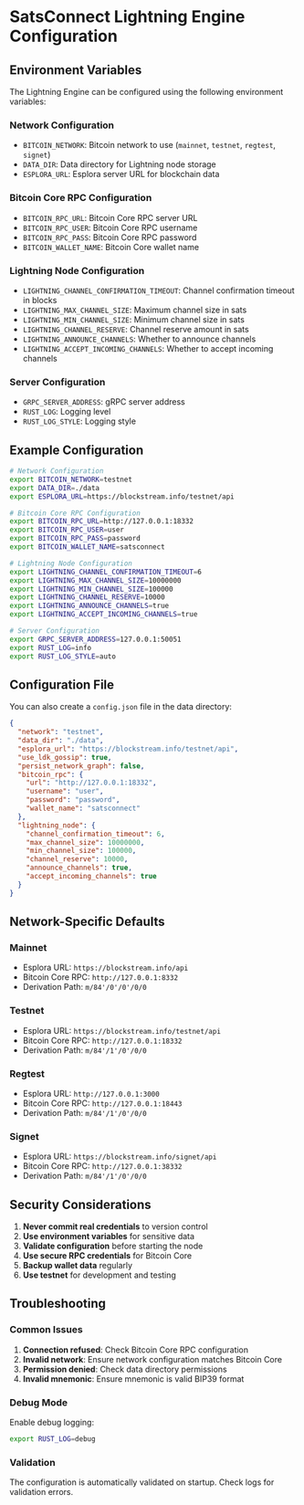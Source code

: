 # SatsConnect Lightning Engine Configuration

## Environment Variables

The Lightning Engine can be configured using the following environment variables:

### Network Configuration
- `BITCOIN_NETWORK`: Bitcoin network to use (`mainnet`, `testnet`, `regtest`, `signet`)
- `DATA_DIR`: Data directory for Lightning node storage
- `ESPLORA_URL`: Esplora server URL for blockchain data

### Bitcoin Core RPC Configuration
- `BITCOIN_RPC_URL`: Bitcoin Core RPC server URL
- `BITCOIN_RPC_USER`: Bitcoin Core RPC username
- `BITCOIN_RPC_PASS`: Bitcoin Core RPC password
- `BITCOIN_WALLET_NAME`: Bitcoin Core wallet name

### Lightning Node Configuration
- `LIGHTNING_CHANNEL_CONFIRMATION_TIMEOUT`: Channel confirmation timeout in blocks
- `LIGHTNING_MAX_CHANNEL_SIZE`: Maximum channel size in sats
- `LIGHTNING_MIN_CHANNEL_SIZE`: Minimum channel size in sats
- `LIGHTNING_CHANNEL_RESERVE`: Channel reserve amount in sats
- `LIGHTNING_ANNOUNCE_CHANNELS`: Whether to announce channels
- `LIGHTNING_ACCEPT_INCOMING_CHANNELS`: Whether to accept incoming channels

### Server Configuration
- `GRPC_SERVER_ADDRESS`: gRPC server address
- `RUST_LOG`: Logging level
- `RUST_LOG_STYLE`: Logging style

## Example Configuration

```bash
# Network Configuration
export BITCOIN_NETWORK=testnet
export DATA_DIR=./data
export ESPLORA_URL=https://blockstream.info/testnet/api

# Bitcoin Core RPC Configuration
export BITCOIN_RPC_URL=http://127.0.0.1:18332
export BITCOIN_RPC_USER=user
export BITCOIN_RPC_PASS=password
export BITCOIN_WALLET_NAME=satsconnect

# Lightning Node Configuration
export LIGHTNING_CHANNEL_CONFIRMATION_TIMEOUT=6
export LIGHTNING_MAX_CHANNEL_SIZE=10000000
export LIGHTNING_MIN_CHANNEL_SIZE=100000
export LIGHTNING_CHANNEL_RESERVE=10000
export LIGHTNING_ANNOUNCE_CHANNELS=true
export LIGHTNING_ACCEPT_INCOMING_CHANNELS=true

# Server Configuration
export GRPC_SERVER_ADDRESS=127.0.0.1:50051
export RUST_LOG=info
export RUST_LOG_STYLE=auto
```

## Configuration File

You can also create a `config.json` file in the data directory:

```json
{
  "network": "testnet",
  "data_dir": "./data",
  "esplora_url": "https://blockstream.info/testnet/api",
  "use_ldk_gossip": true,
  "persist_network_graph": false,
  "bitcoin_rpc": {
    "url": "http://127.0.0.1:18332",
    "username": "user",
    "password": "password",
    "wallet_name": "satsconnect"
  },
  "lightning_node": {
    "channel_confirmation_timeout": 6,
    "max_channel_size": 10000000,
    "min_channel_size": 100000,
    "channel_reserve": 10000,
    "announce_channels": true,
    "accept_incoming_channels": true
  }
}
```

## Network-Specific Defaults

### Mainnet
- Esplora URL: `https://blockstream.info/api`
- Bitcoin Core RPC: `http://127.0.0.1:8332`
- Derivation Path: `m/84'/0'/0'/0/0`

### Testnet
- Esplora URL: `https://blockstream.info/testnet/api`
- Bitcoin Core RPC: `http://127.0.0.1:18332`
- Derivation Path: `m/84'/1'/0'/0/0`

### Regtest
- Esplora URL: `http://127.0.0.1:3000`
- Bitcoin Core RPC: `http://127.0.0.1:18443`
- Derivation Path: `m/84'/1'/0'/0/0`

### Signet
- Esplora URL: `https://blockstream.info/signet/api`
- Bitcoin Core RPC: `http://127.0.0.1:38332`
- Derivation Path: `m/84'/1'/0'/0/0`

## Security Considerations

1. **Never commit real credentials** to version control
2. **Use environment variables** for sensitive data
3. **Validate configuration** before starting the node
4. **Use secure RPC credentials** for Bitcoin Core
5. **Backup wallet data** regularly
6. **Use testnet** for development and testing

## Troubleshooting

### Common Issues

1. **Connection refused**: Check Bitcoin Core RPC configuration
2. **Invalid network**: Ensure network configuration matches Bitcoin Core
3. **Permission denied**: Check data directory permissions
4. **Invalid mnemonic**: Ensure mnemonic is valid BIP39 format

### Debug Mode

Enable debug logging:
```bash
export RUST_LOG=debug
```

### Validation

The configuration is automatically validated on startup. Check logs for validation errors.
